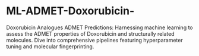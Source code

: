 # ML-ADMET-Doxorubicin-
Doxorubicin Analogues ADMET Predictions: Harnessing machine learning to assess the ADMET properties of Doxorubicin and structurally related molecules. Dive into comprehensive pipelines featuring hyperparameter tuning and molecular fingerprinting.
